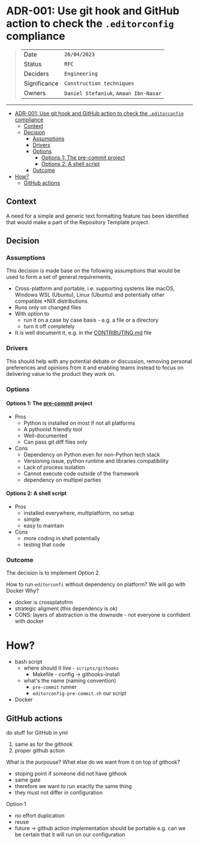 # ADR-001: Use git hook and GitHub action to check the `.editorconfig` compliance

>|              | |
>| ------------ | --- |
>| Date         | `26/04/2023` |
>| Status       | `RFC` |
>| Deciders     | `Engineering` |
>| Significance | `Construction techniques` |
>| Owners       | `Daniel Stefaniuk`, `Amaan Ibn-Nasar` |

---

- [ADR-001: Use git hook and GitHub action to check the `.editorconfig` compliance](#adr-001-use-git-hook-and-github-action-to-check-the-editorconfig-compliance)
  - [Context](#context)
  - [Decision](#decision)
    - [Assumptions](#assumptions)
    - [Drivers](#drivers)
    - [Options](#options)
      - [Options 1: The pre-commit project](#options-1-the-pre-commit-project)
      - [Options 2: A shell script](#options-2-a-shell-script)
    - [Outcome](#outcome)
- [How?](#how)
  - [GitHub actions](#github-actions)

## Context

A need for a simple and generic text formatting feature has been identified that would make a part of the Repository Template project.

## Decision

### Assumptions

This decision is made base on the following assumptions that would be used to form a set of general requirements.

- Cross-platform and portable, i.e. supporting systems like macOS, Windows WSL (Ubuntu), Linux (Ubuntu) and potentially other compatible *NIX distributions
- Runs only on changed files
- With option to
  - run it on a case by case basis - e.g. a file or a directory
  - turn it off completely
- It is well document it, e.g. in the [CONTRIBUTING.md](./CONTRIBUTING.md) file

### Drivers

This should help with any potential debate or discussion, removing personal preferences and opinions from it and enabling teams instead to focus on delivering value to the product they work on.

### Options

#### Options 1: The [pre-commit](pre-commit) project

- Pros
  - Python is installed on most if not all platforms
  - A pythonist friendly tool
  - Well-documented
  - Can pass git diff files only
- Cons
  - Dependency on Python even for non-Python tech stack
  - Versioning issue, python runtime and libraries compatibility
  - Lack of process isolation
  - Cannot execute code outside of the framework
  - dependency on multipel parties

#### Options 2: A shell script

- Pros
  - installed everywhere, multiplatform, no setup
  - simple
  - easy to maintain
- Cons
  - more coding in shell potentially
  - testing that code

### Outcome

The decision is to implement Option 2.

How to run `editorconfi` without dependency on platform?
We will go with Docker
Why?

- docker is crossplatofrm
- strategic aligment (this dependency is ok)
- CONS: layers of abstraction is the downside - not everyone is confident with docker

# How?

- bash script
  - where should it live - `scripts/githooks`
    - Makefile - config -> githooks-install
  - what's the name (naming convention)
    - `pre-commit` runner
    - `editorconfig-pre-commit.sh` our script
- Docker

## GitHub actions

do stuff for GitHub in yml

1. same as for the githook
2. proper github action

What is the purpouse? Whet else do we want from it on top of githook?

- stoping point if someone did not have githook
- same gate
- therefore we want to run exactly the same thing
- they must not differ in configuration

Option 1

- no effort duplication
- reuse
- future -> github action implementation should be portable e.g. can we be certain that it will run on our configuration
